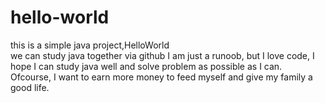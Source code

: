 # hello-world
this is a simple java project,HelloWorld</br>
we can study java together via github
I am just a runoob, but I love code, I hope I can study java well and solve problem as possible as I can.</br>
Ofcourse, I want to earn more money to feed myself and give my family a good life.
